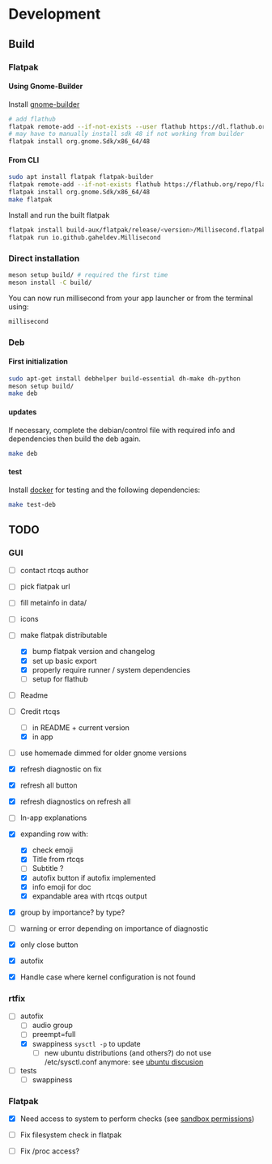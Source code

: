 # Development

## Build
### Flatpak

#### Using Gnome-Builder

Install [gnome-builder](https://flathub.org/apps/org.gnome.Builder)

```bash
# add flathub
flatpak remote-add --if-not-exists --user flathub https://dl.flathub.org/repo/flathub.flatpakrepo
# may have to manually install sdk 48 if not working from builder
flatpak install org.gnome.Sdk/x86_64/48
```

#### From CLI
```bash
sudo apt install flatpak flatpak-builder
flatpak remote-add --if-not-exists flathub https://flathub.org/repo/flathub.flatpakrepo
flatpak install org.gnome.Sdk/x86_64/48
make flatpak
```

Install and run the built flatpak
```bash
flatpak install build-aux/flatpak/release/<version>/Millisecond.flatpak
flatpak run io.github.gaheldev.Millisecond
```

### Direct installation

```bash
meson setup build/ # required the first time
meson install -C build/
```

You can now run millisecond from your app launcher or from the terminal using:
```bash
millisecond
```

### Deb

#### First initialization

```bash
sudo apt-get install debhelper build-essential dh-make dh-python
meson setup build/
make deb
```

#### updates

If necessary, complete the debian/control file with required info and dependencies then build the deb again.

```bash
make deb
```

#### test

Install [docker](https://docs.docker.com/engine/install/) for testing and the following dependencies:

```bash
make test-deb
```

## TODO
### GUI
- [ ] contact rtcqs author

- [ ] pick flatpak url
- [ ] fill metainfo in data/
- [ ] icons
- [ ] make flatpak distributable
    - [x] bump flatpak version and changelog
    - [x] set up basic export
    - [x] properly require runner / system dependencies
    - [ ] setup for flathub

- [ ] Readme
- [ ] Credit rtcqs
    - [ ] in README + current version
    - [x] in app

- [ ] use homemade dimmed for older gnome versions
- [x] refresh diagnostic on fix
- [x] refresh all button
- [x] refresh diagnostics on refresh all
- [ ] In-app explanations
- [x] expanding row with:
    - [x] check emoji
    - [x] Title from rtcqs
    - [ ] Subtitle ?
    - [x] autofix button if autofix implemented
    - [x] info emoji for doc
    - [x] expandable area with rtcqs output
- [x] group by importance? by type?
- [ ] warning or error depending on importance of diagnostic
- [x] only close button
- [x] autofix

- [x] Handle case where kernel configuration is not found

### rtfix
- [ ] autofix
    - [ ] audio group
    - [ ] preempt=full
    - [x] swappiness `sysctl -p` to update
        - [ ] new ubuntu distributions (and others?) do not use /etc/sysctl.conf anymore: see [ubuntu discusion](https://bugs.launchpad.net/ubuntu/+source/systemd/+bug/2084376)
- [ ] tests
    - [ ] swappiness

### Flatpak
- [x] Need access to system to perform checks (see [sandbox permissions](https://docs.flatpak.org/en/latest/sandbox-permissions.html))
- [ ] Fix filesystem check in flatpak
- [ ] Fix /proc access?



